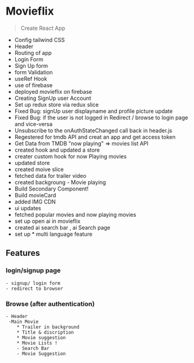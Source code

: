 
# Movieflix
> Create React App
 - Config tailwind CSS
 - Header
 - Routing of app
 - Login Form
 - Sign Up form 
 - form Validation
 - useRef Hook
 - use of firebase
 - deployed movieflix on firebase
 - Creating SignUp user Account
 - Set up redux store via redux slice
 - Fixed Bug: signUp user displayname and profile picture update
 - Fixed Bug: if the user is not logged in Redirect / browse to login page and vice-versa
 - Unsubscribe to the onAuthStateChanged call back in header.js
 - Regestered for tmdb API and creat an app and get access token
 - Get Data from TMDB "now playing" => movies list API 
 - created hook and updated a store 
 - creater custom hook for now Playing movies
 - updated store 
 - created moive slice
 - fetched data for trailer video 
 - created backgroung - Movie playing
 - Build Secondary Component!
 - Build movieCard 
 - added IMG CDN
 - ui updates 
 - fetched popular movies and now playing movies
 - set up open ai in movieflix
 - created ai search bar , ai Search page 
 - set up * multi language feature
  

## Features 
 ###  login/signup page
    - signup/ login form
    - redirect to browser
 ### Browse (after authentication)
    - Header
     -Main Movie
        * Trailer in background
        * Title & discription
        * Movie suggestion
        * Movie Lists !
        - Search Bar
        - Movie Suggestion